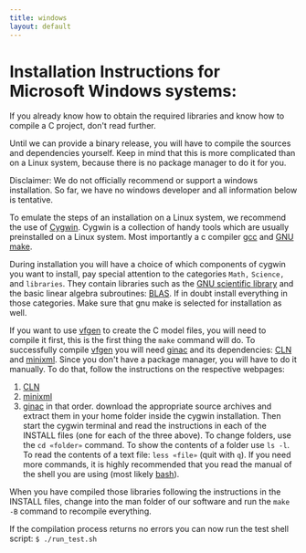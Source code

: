 ```yaml
---
title: windows
layout: default
---
```


# Installation Instructions for Microsoft Windows systems:

If you already know how to obtain the required libraries and know how
to compile a C project, don't read further. 

Until we can provide a binary release, you will have to compile the
sources and dependencies yourself. Keep in mind that this is more
complicated than on a Linux system, because there is no package
manager to do it for you.

Disclaimer: We do not officially recommend or support a windows
installation. So far, we have no windows developer and all information
below is tentative.

To emulate the steps of an installation on a Linux system, we
recommend the use of [Cygwin](https://www.cygwin.com/). Cygwin is a
collection of handy tools which are usually preinstalled on a Linux
system. Most importantly a c compiler [gcc](http://gcc.gnu.org/) and
[GNU make](http://www.gnu.org/software/make/).

During installation you will have a choice of which components of
cygwin you want to install, pay special attention to the categories
```Math,``` ```Science,``` and ```libraries```. They contain libraries
such as the [GNU scientific library](http://www.gnu.org/software/gsl/)
and the basic linear algebra subroutines:
[BLAS](https://www.gnu.org/software/gsl/manual/html_node/BLAS-Support.html). If
in doubt install everything in those categories. Make sure that gnu
make is selected for installation as well.

If you want to use [vfgen](http://www.warrenweckesser.net/vfgen/) to
create the C model files, you will need to compile it first, this is
the first thing the ```make``` command will do. To successfully
compile [vfgen](http://www.warrenweckesser.net/vfgen/) you will need
[ginac](http://www.ginac.de/) and its dependencies:
[CLN](http://www.ginac.de/CLN/) and
[minixml](http://sourceforge.net/projects/minixml/). Since you don't
have a package manager, you will have to do it manually. To do that,
follow the instructions on the respective webpages:
1. [CLN](http://www.ginac.de/CLN/)
2. [minixml](http://sourceforge.net/projects/minixml/)
3. [ginac](http://www.ginac.de/)
in that order. download the appropriate source archives and extract
them in your home folder inside the cygwin installation. Then start
the cygwin terminal and read the instructions in each of the INSTALL
files (one for each of the three above). To change folders, use the
```cd «folder»``` command. To show the contents of a folder use ```ls
-l```. To read the contents of a text file: ```less «file»``` (quit
with ```q```). If you need more commands, it is highly recommended
that you read the manual of the shell you are using (most likely
[bash](http://www.gnu.org/software/bash/)).

When you have compiled those libraries following the instructions in
the INSTALL files, change into the man folder of our software and run
the ```make -B``` command to recompile everything.

If the compilation process returns no errors you can now run the test
shell script: ```$ ./run_test.sh```

